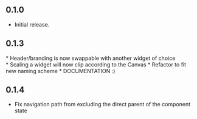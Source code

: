 ## 0.1.0

* Initial release.

## 0.1.3

* Header/branding is now swappable with another widget of choice
* Scaling a widget will now clip according to the Canvas
* Refactor to fit new naming scheme
* DOCUMENTATION :)

## 0.1.4

* Fix navigation path from excluding the direct parent of the component state
